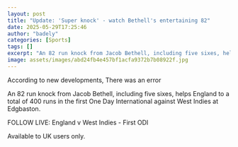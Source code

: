 ```yaml
---
layout: post
title: "Update: 'Super knock' - watch Bethell's entertaining 82"
date: 2025-05-29T17:25:46
author: "badely"
categories: [Sports]
tags: []
excerpt: "An 82 run knock from Jacob Bethell, including five sixes, helps England to a total of 400 runs in the first One Day International against West Indies "
image: assets/images/abd24fb4e457bf1acfa9372b7b08922f.jpg
---
```


According to new developments, There was an error

An 82 run knock from Jacob Bethell, including five sixes, helps England to a total of 400 runs in the first One Day International against West Indies at Edgbaston.

FOLLOW LIVE: England v West Indies - First ODI

Available to UK users only.

